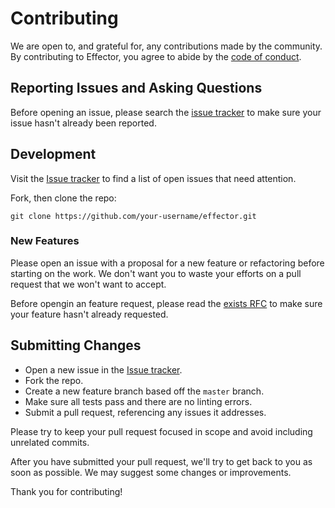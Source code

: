# Contributing
We are open to, and grateful for, any contributions made by the community.  By contributing to Effector, you agree to abide by the [code of conduct](https://github.com/zerobias/effector/blob/master/CODE_OF_CONDUCT.md).

## Reporting Issues and Asking Questions
Before opening an issue, please search the [issue tracker](https://github.com/zerobias/effector/issues) to make sure your issue hasn't already been reported.

## Development

Visit the [Issue tracker](https://github.com/zerobias/effector/issues) to find a list of open issues that need attention.

Fork, then clone the repo:
```
git clone https://github.com/your-username/effector.git
```

### New Features

Please open an issue with a proposal for a new feature or refactoring before starting on the work.
We don't want you to waste your efforts on a pull request that we won't want to accept.

Before opengin an feature request, please read the [exists RFC](https://github.com/zerobias/effector/tree/master/rfc) to make sure your feature hasn't already requested.

## Submitting Changes

* Open a new issue in the [Issue tracker](https://github.com/zerobias/effector/issues).
* Fork the repo.
* Create a new feature branch based off the `master` branch.
* Make sure all tests pass and there are no linting errors.
* Submit a pull request, referencing any issues it addresses.

Please try to keep your pull request focused in scope and avoid including unrelated commits.

After you have submitted your pull request, we'll try to get back to you as soon as possible. We may suggest some changes or improvements.

Thank you for contributing!
